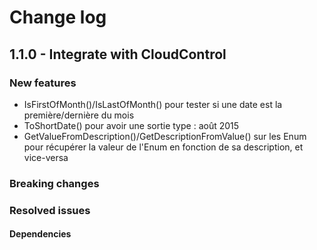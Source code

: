 # Change log

## 1.1.0 - Integrate with CloudControl

### New features
 - IsFirstOfMonth()/IsLastOfMonth() pour tester si une date est  la première/dernière du mois
 - ToShortDate() pour avoir une sortie type : août 2015
 - GetValueFromDescription()/GetDescriptionFromValue() sur les Enum pour récupérer la valeur de l'Enum en fonction de sa description, et vice-versa

### Breaking changes

### Resolved issues

#### Dependencies
